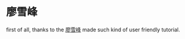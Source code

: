 # 廖雪峰
first of all, thanks to the 
[廖雪峰](https://www.liaoxuefeng.com/wiki/1016959663602400#0)
made such kind of user friendly 
tutorial. 
